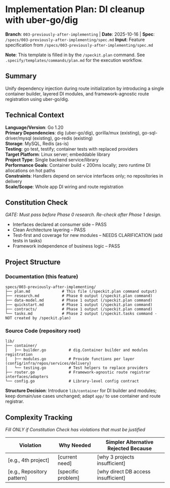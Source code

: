 # Implementation Plan: DI cleanup with uber-go/dig

**Branch**: `003-previously-after-implementing` | **Date**: 2025-10-16 | **Spec**: `/specs/003-previously-after-implementing/spec.md`
**Input**: Feature specification from `/specs/003-previously-after-implementing/spec.md`

**Note**: This template is filled in by the `/speckit.plan` command. See `.specify/templates/commands/plan.md` for the execution workflow.

## Summary

Unify dependency injection during route initialization by introducing a single container builder, layered DI modules, and framework-agnostic route registration using uber-go/dig.

## Technical Context

<!--
  ACTION REQUIRED: Replace the content in this section with the technical details
  for the project. The structure here is presented in advisory capacity to guide
  the iteration process.
-->

**Language/Version**: Go 1.20  
**Primary Dependencies**: dig (uber-go/dig), gorilla/mux (existing), go-sql-driver/mysql (existing), go-redis (existing)  
**Storage**: MySQL, Redis (as-is)  
**Testing**: go test, testify; container tests with replaced providers  
**Target Platform**: Linux server; embeddable library  
**Project Type**: Single backend service/library  
**Performance Goals**: Container build < 200ms locally; zero runtime DI allocations on hot paths  
**Constraints**: Handlers depend on service interfaces only; no repositories in delivery  
**Scale/Scope**: Whole app DI wiring and route registration

## Constitution Check

*GATE: Must pass before Phase 0 research. Re-check after Phase 1 design.*

- Interfaces declared at consumer side – PASS
- Clean Architecture layering – PASS
- Test-first and coverage for new modules – NEEDS CLARIFICATION (add tests in tasks)
- Framework independence of business logic – PASS

## Project Structure

### Documentation (this feature)

```
specs/003-previously-after-implementing/
├── plan.md              # This file (/speckit.plan command output)
├── research.md          # Phase 0 output (/speckit.plan command)
├── data-model.md        # Phase 1 output (/speckit.plan command)
├── quickstart.md        # Phase 1 output (/speckit.plan command)
├── contracts/           # Phase 1 output (/speckit.plan command)
└── tasks.md             # Phase 2 output (/speckit.tasks command - NOT created by /speckit.plan)
```

### Source Code (repository root)
<!--
  ACTION REQUIRED: Replace the placeholder tree below with the concrete layout
  for this feature. Delete unused options and expand the chosen structure with
  real paths (e.g., apps/admin, packages/something). The delivered plan must
  not include Option labels.
-->

```
lib/
├── container/
│   ├── builder.go          # dig.Container builder and modules registration
│   ├── modules.go          # Provide functions per layer (config/infra/repos/services/delivery)
│   └── testing.go          # Test helpers to replace providers
├── router.go               # Framework-agnostic route registrar interfaces/adapters
└── config.go               # Library-level config contract
```

**Structure Decision**: Introduce `lib/container` for DI builder and modules; keep domain/use cases unchanged; adapt `app/` to use container and route registrar.

## Complexity Tracking

*Fill ONLY if Constitution Check has violations that must be justified*

| Violation | Why Needed | Simpler Alternative Rejected Because |
|-----------|------------|-------------------------------------|
| [e.g., 4th project] | [current need] | [why 3 projects insufficient] |
| [e.g., Repository pattern] | [specific problem] | [why direct DB access insufficient] |
